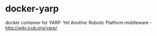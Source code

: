 # docker-yarp
docker container for YARP: Yet Another Robotic Platform middleware - http://wiki.icub.org/yarp/
